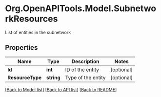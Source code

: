 # Org.OpenAPITools.Model.SubnetworkResources
List of entities in the subnetwork

## Properties

Name | Type | Description | Notes
------------ | ------------- | ------------- | -------------
**Id** | **int** | ID of the entity | [optional] 
**ResourceType** | **string** | Type of the entity | [optional] 

[[Back to Model list]](../README.md#documentation-for-models) [[Back to API list]](../README.md#documentation-for-api-endpoints) [[Back to README]](../README.md)

